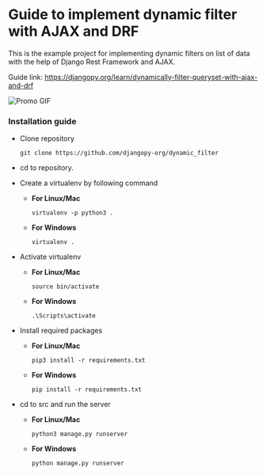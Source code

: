 # Guide to implement dynamic filter with AJAX and DRF
This is the example project for implementing dynamic filters on list of data with the help of Django Rest Framework and AJAX.

Guide link: https://djangopy.org/learn/dynamically-filter-queryset-with-ajax-and-drf

![Promo GIF](https://github.com/djangopy-org/dynamic_filter/blob/master/promo.gif)



### Installation guide
- Clone repository

	`
	git clone https://github.com/djangopy-org/dynamic_filter
	`

- cd to repository.

- Create a virtualenv by following command
	- **For Linux/Mac**
	
		`
		virtualenv -p python3 .
		`

	- **For Windows**

		`
			virtualenv .
		`

- Activate virtualenv

	- **For Linux/Mac**
	
		`
			source bin/activate
		`

	- **For Windows**

		`
			.\Scripts\activate
		`

- Install required packages

	- **For Linux/Mac**
		
		`
			pip3 install -r requirements.txt
		`

	- **For Windows**

		`
			pip install -r requirements.txt
		`

- cd to src and run the server
	
	- **For Linux/Mac**
		
		`
			python3 manage.py runserver
		`

	- **For Windows**

		`
			python manage.py runserver
		`
